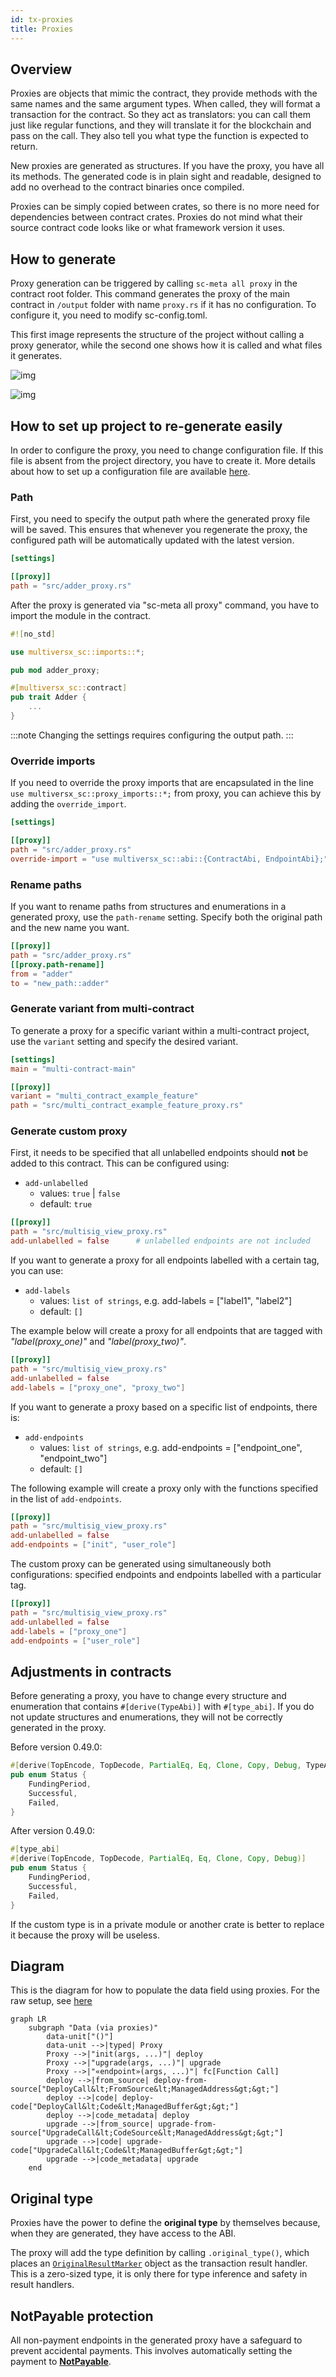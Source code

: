 ```yaml
---
id: tx-proxies
title: Proxies
---
```


[comment]: # (mx-abstract)

## Overview

Proxies are objects that mimic the contract, they provide methods with the same names and the same argument types. When called, they will format a transaction for the contract. So they act as translators: you can call them just like regular functions, and they will translate it for the blockchain and pass on the call. They also tell you what type the function is expected to return.

New proxies are generated as structures. If you have the proxy, you have all its methods. The generated code is in plain sight and readable, designed to add no overhead to the contract binaries once compiled.

Proxies can be simply copied between crates, so there is no more need for dependencies between contract crates. Proxies do not mind what their source contract code looks like or what framework version it uses.

[comment]: # (mx-context-auto)

## How to generate

Proxy generation can be triggered by calling `sc-meta all proxy` in the contract root folder. This command generates the proxy of the main contract in `/output` folder with name `proxy.rs` if it has no configuration. To configure it, you need to modify sc-config.toml.

This first image represents the structure of the project without calling a proxy generator, while the second one shows how it is called and what files it generates.

![img](/img/tree_before_proxy.png)

![img](/img/tree_after_proxy.png)

[comment]: # (mx-context-auto)

## How to set up project to re-generate easily

In order to configure the proxy, you need to change configuration file. If this file is absent from the project directory, you have to create it. More details about how to set up a configuration file are available [here](../meta/sc-config/).

### Path

First, you need to specify the output path where the generated proxy file will be saved. This ensures that whenever you regenerate the proxy, the configured path will be automatically updated with the latest version.

```toml title=sc-config.toml
[settings]

[[proxy]]
path = "src/adder_proxy.rs"
```

After the proxy is generated via "sc-meta all proxy" command, you have to import the module in the contract.

```rust title=adder.rs
#![no_std]

use multiversx_sc::imports::*;

pub mod adder_proxy;

#[multiversx_sc::contract]
pub trait Adder {
    ...
}
```

:::note
Changing the settings requires configuring the output path.
:::
### Override imports
If you need to override the proxy imports that are encapsulated in the line `use multiversx_sc::proxy_imports::*;` from proxy, you can achieve this by adding the `override_import`.


```toml title=sc-config.toml
[settings]

[[proxy]]
path = "src/adder_proxy.rs"
override-import = "use multiversx_sc::abi::{ContractAbi, EndpointAbi};"
```

### Rename paths
If you want to rename paths from structures and enumerations in a generated proxy, use the `path-rename` setting. Specify both the original path and the new name you want.

```toml title=sc-config.toml
[[proxy]]
path = "src/adder_proxy.rs"
[[proxy.path-rename]]
from = "adder"
to = "new_path::adder"
```

### Generate variant from multi-contract
To generate a proxy for a specific variant within a multi-contract project, use the `variant` setting and specify the desired variant.

```toml title=multicontract.toml
[settings]
main = "multi-contract-main"

[[proxy]]
variant = "multi_contract_example_feature"
path = "src/multi_contract_example_feature_proxy.rs"
```

### Generate custom proxy

First, it needs to be specified that all unlabelled endpoints should **not** be added to this contract. This can be configured using:
- `add-unlabelled`
  - values: `true` | `false`
  - default: `true`

```toml title=multicontract.toml
[[proxy]]
path = "src/multisig_view_proxy.rs"
add-unlabelled = false      # unlabelled endpoints are not included
```
If you want to generate a proxy for all endpoints labelled with a certain tag, you can use:
- `add-labels`
  - values: `list of strings`, e.g. add-labels = ["label1", "label2"]
  - default: `[]`

The example below will create a proxy for all endpoints that are tagged with *"label(proxy_one)"* and *"label(proxy_two)"*.

```toml title=multicontract.toml
[[proxy]]
path = "src/multisig_view_proxy.rs"
add-unlabelled = false
add-labels = ["proxy_one", "proxy_two"]
```

If you want to generate a proxy based on a specific list of endpoints, there is:
- `add-endpoints`
  - values: `list of strings`, e.g. add-endpoints = ["endpoint_one", "endpoint_two"]
  - default: `[]`

The following example will create a proxy only with the functions specified in the list of `add-endpoints`.

```toml title=multicontract.toml
[[proxy]]
path = "src/multisig_view_proxy.rs"
add-unlabelled = false
add-endpoints = ["init", "user_role"]
```
The custom proxy can be generated using simultaneously both configurations: specified endpoints and endpoints labelled with a particular tag.
```toml title=multicontract.toml
[[proxy]]
path = "src/multisig_view_proxy.rs"
add-unlabelled = false
add-labels = ["proxy_one"]
add-endpoints = ["user_role"]
```

[comment]: # (mx-context-auto)

## Adjustments in contracts

Before generating a proxy, you have to change every structure and enumeration that contains `#[derive(TypeAbi)]` with `#[type_abi]`. If you do not update structures and enumerations, they will not be correctly generated in the proxy.

Before version 0.49.0:
```rust title=lib.rs
#[derive(TopEncode, TopDecode, PartialEq, Eq, Clone, Copy, Debug, TypeAbi)]
pub enum Status {
    FundingPeriod,
    Successful,
    Failed,
}
```
After version 0.49.0:
```rust title=lib.rs
#[type_abi]
#[derive(TopEncode, TopDecode, PartialEq, Eq, Clone, Copy, Debug)]
pub enum Status {
    FundingPeriod,
    Successful,
    Failed,
}
```
If the custom type is in a private module or another crate is better to replace it because the proxy will be useless.


[comment]: # (mx-context-auto)

## Diagram

This is the diagram for how to populate the data field using proxies. For the raw setup, see [here](tx-data#diagram)

```mermaid
graph LR
    subgraph "Data (via proxies)"
        data-unit["()"]
        data-unit -->|typed| Proxy
        Proxy -->|"init(args, ...)"| deploy
        Proxy -->|"upgrade(args, ...)"| upgrade
        Proxy -->|"«endpoint»(args, ...)"| fc[Function Call]
        deploy -->|from_source| deploy-from-source["DeployCall&lt;FromSource&lt;ManagedAddress&gt;&gt;"]
        deploy -->|code| deploy-code["DeployCall&lt;Code&lt;ManagedBuffer&gt;&gt;"]
        deploy -->|code_metadata| deploy
        upgrade -->|from_source| upgrade-from-source["UpgradeCall&lt;CodeSource&lt;ManagedAddress&gt;&gt;"]
        upgrade -->|code| upgrade-code["UpgradeCall&lt;Code&lt;ManagedBuffer&gt;&gt;"]
        upgrade -->|code_metadata| upgrade
    end
```


[comment]: # (mx-context-auto)

## Original type

Proxies have the power to define the **original type** by themselves because, when they are generated, they have access to the ABI.

The proxy will add the type definition by calling `.original_type()`, which places an [`OriginalResultMarker`](tx-result-handlers#original-result-marker) object as the transaction result handler. This is a zero-sized type, it is only there for type inference and safety in result handlers.


[comment]: # (mx-context-auto)

## NotPayable protection

All non-payment endpoints in the generated proxy have a safeguard to prevent accidental payments. This involves automatically setting the payment to [**NotPayable**](tx-payment#notpayable).
